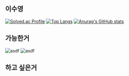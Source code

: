 ## 이수영

[![Solved.ac Profile](http://mazassumnida.wtf/api/v2/generate_badge?boj=ice602)](https://solved.ac/ice602/)
[![Top Langs](https://github-readme-stats.vercel.app/api/top-langs/?username=ice602&theme=tokyonight)](https://github.com/anuraghazra/github-readme-stats)
[![Anurag's GitHub stats](https://github-readme-stats.vercel.app/api?username=ice602&theme=tokyonight)](https://github.com/anuraghazra/github-readme-stats)

## 가능한거

![asdf](https://img.shields.io/badge/Rust-000000?style=for-the-badge&logo=rust&logoColor=white)
![asdf](https://img.shields.io/badge/Flutter-02569B?style=for-the-badge&logo=flutter&logoColor=white)

## 하고 싶은거



